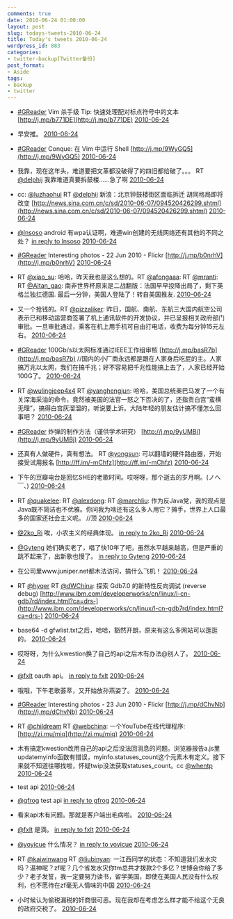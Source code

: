 ```yaml
---
comments: true
date: 2010-06-24 01:00:00
layout: post
slug: todays-tweets-2010-06-24
title: Today's tweets 2010-06-24
wordpress_id: 883
categories:
- twitter-backup[Twitter备份]
post_format:
- Aside
tags:
- backup
- twitter
---
```





  * [#GReader](http://search.twitter.com/search?q=%23GReader) Vim 杀手级 Tip: 快速处理配对标点符号中的文本 [http://j.mp/b771DE](http://j.mp/b771DE) [2010-06-24](http://twitter.com/gfrog/statuses/16889267155)





  * 早安推。 [2010-06-24](http://twitter.com/gfrog/statuses/16889516012)





  * [#GReader](http://search.twitter.com/search?q=%23GReader) Conque: 在 Vim 中运行 Shell [http://j.mp/9WyGQ5](http://j.mp/9WyGQ5) [2010-06-24](http://twitter.com/gfrog/statuses/16891580757)





  * 我靠，现在这年头，难道要把文革都没破得了的四旧都给破了。。。 RT [@delphij](http://twitter.com/delphij) 我靠难道真要拆鼓楼……急了啊 [2010-06-24](http://twitter.com/gfrog/statuses/16892436387)





  * cc:  [@luzhaohui](http://twitter.com/luzhaohui)  RT [@delphij](http://twitter.com/delphij) 新浪：北京钟鼓楼街区面临拆迁 胡同格局即将改变 [http://news.sina.com.cn/c/sd/2010-06-07/094520426299.shtml](http://news.sina.com.cn/c/sd/2010-06-07/094520426299.shtml) [2010-06-24](http://twitter.com/gfrog/statuses/16892745754)





  * [@lnsoso](http://twitter.com/lnsoso) android 有wpa认证啊，难道win创建的无线网络还有其他的不同之处？ [in reply to lnsoso](http://twitter.com/lnsoso/statuses/16892616319) [2010-06-24](http://twitter.com/gfrog/statuses/16893073544)





  * [#GReader](http://search.twitter.com/search?q=%23GReader) Interesting photos - 22 Jun 2010 - Flickr [http://j.mp/b0nrhV](http://j.mp/b0nrhV) [2010-06-24](http://twitter.com/gfrog/statuses/16896093209)





  * RT [@xiao_su](http://twitter.com/xiao_su): 哈哈，昨天我也是这么想的。RT [@afongaaa](http://twitter.com/afongaaa): RT [@mranti](http://twitter.com/mranti): RT [@Altan_gao](http://twitter.com/Altan_gao): 南非世界杯原来是二战翻版：法国早早投降出局了，剩下英格兰独扛德国. 最后一分钟，美国人登陆了！转自美国推友. [2010-06-24](http://twitter.com/gfrog/statuses/16896114638)





  * 又一个抢钱的。RT [@pizzaliker](http://twitter.com/pizzaliker): 昨日，国航、南航、东航三大国内航空公司表示已和移动运营商签署了机上通讯软件的开发协议，并已呈报相关政府部门审批。一旦审批通过，乘客在机上用手机可自由打电话，收费为每分钟15元左右。 [2010-06-24](http://twitter.com/gfrog/statuses/16896349596)





  * [#GReader](http://search.twitter.com/search?q=%23GReader) 100Gb/s以太网标准通过IEEE工作组审核 [http://j.mp/basR7b](http://j.mp/basR7b) //国内的小厂商永远都是跟在人家身后吃屁的主。人家搞万兆以太网，我们在搞千兆；好不容易把千兆性能搞上去了，人家已经开始100G了。 [2010-06-24](http://twitter.com/gfrog/statuses/16900139275)





  * RT [@wulingjeep4x4](http://twitter.com/wulingjeep4x4) RT [@yanghengjun](http://twitter.com/yanghengjun): 哈哈，美国总统奥巴马发了一个有关深海采油的命令，竟然被美国的法官一怒之下否决的了，还指责白宫“蛮横无理”，搞得白宫灰溜溜的，听说要上诉。大陆年轻的朋友估计搞不懂怎么回事吧？ [2010-06-24](http://twitter.com/gfrog/statuses/16906297185)





  * [#GReader](http://search.twitter.com/search?q=%23GReader) 炸弹的制作方法（谨供学术研究） [http://j.mp/9yUMBj](http://j.mp/9yUMBj) [2010-06-24](http://twitter.com/gfrog/statuses/16907213595)





  * 还真有人做硬件，真有想法。 RT [@yongsun](http://twitter.com/yongsun): 可以翻墙的硬件路由器，开始接受试用报名 [http://ff.im/-mChfz](http://ff.im/-mChfz) [2010-06-24](http://twitter.com/gfrog/statuses/16909565225)





  * 下午的豆瓣电台是回忆SHE的老歌时间。哎呀呀，那个逝去的岁月啊。(ノへ￣、) [2010-06-24](http://twitter.com/gfrog/statuses/16910126539)





  * RT [@quakelee](http://twitter.com/quakelee): RT [@alexdong](http://twitter.com/alexdong): RT [@marchliu](http://twitter.com/marchliu): 作为反Java党，我的观点是Java既不简洁也不优雅。你问我为啥还有这么多人用它？摊手，世界上人口最多的国家还社会主义呢。 //顶 [2010-06-24](http://twitter.com/gfrog/statuses/16910758269)





  * [@2ko_Ri](http://twitter.com/2ko_Ri) 唉，小农主义的经典体现。 [in reply to 2ko_Ri](http://twitter.com/2ko_Ri/statuses/16902940434) [2010-06-24](http://twitter.com/gfrog/statuses/16910883908)





  * [@Gyteng](http://twitter.com/Gyteng) 她们确实老了，唱了快10年了吧，虽然水平越来越高，但是严重的跳不起来了，出新歌也慢了。 [in reply to Gyteng](http://twitter.com/Gyteng/statuses/16910463237) [2010-06-24](http://twitter.com/gfrog/statuses/16910933976)





  * 在公司里www.juniper.net都木法访问，搞什么飞机！ [2010-06-24](http://twitter.com/gfrog/statuses/16911482593)





  * RT [@hyqer](http://twitter.com/hyqer) RT [@dWChina](http://twitter.com/dWChina): 探索 Gdb7.0 的新特性反向调试 (reverse debug)	[http://www.ibm.com/developerworks/cn/linux/l-cn-gdb7rd/index.html?ca=drs-](http://www.ibm.com/developerworks/cn/linux/l-cn-gdb7rd/index.html?ca=drs-) [2010-06-24](http://twitter.com/gfrog/statuses/16911605715)





  * base64 -d gfwlist.txt之后，哈哈，豁然开朗，原来有这么多网站可以逛逛的。 [2010-06-24](http://twitter.com/gfrog/statuses/16912530153)





  * 哎呀呀，为什么kwestion换了自己的api之后木有办法@别人了。 [2010-06-24](http://twitter.com/gfrog/statuses/16913211913)





  * [@fxlt](http://twitter.com/fxlt) oauth api。 [in reply to fxlt](http://twitter.com/fxlt/statuses/16913099328) [2010-06-24](http://twitter.com/gfrog/statuses/16913437634)





  * 哦哦，下午老歌荟萃，又开始放孙燕姿了。 [2010-06-24](http://twitter.com/gfrog/statuses/16914320265)





  * [#GReader](http://search.twitter.com/search?q=%23GReader) Interesting photos - 23 Jun 2010 - Flickr [http://j.mp/dChvNb](http://j.mp/dChvNb) [2010-06-24](http://twitter.com/gfrog/statuses/16916731476)





  * RT [@childream](http://twitter.com/childream) RT [@webchina](http://twitter.com/webchina): 一个YouTube在线代理程序: [http://zi.mu/miq](http://zi.mu/miq) [2010-06-24](http://twitter.com/gfrog/statuses/16917543287)





  * 木有搞定kwestion改用自己的api之后没法回消息的问题。浏览器报告a.js里updatemyinfo函数有错误，myinfo.statuses_count这个元素木有定义。接下来就不知道往哪找啦，怀疑twip没法获取statuses_count。cc [@whentp](http://twitter.com/whentp) [2010-06-24](http://twitter.com/gfrog/statuses/16918037613)





  * test api [2010-06-24](http://twitter.com/gfrog/statuses/16925390000)





  * [@gfrog](http://twitter.com/gfrog) test api [in reply to gfrog](http://twitter.com/gfrog/statuses/16925390000) [2010-06-24](http://twitter.com/gfrog/statuses/16925426830)





  * 看来api木有问题。那就是客户端出毛病啦。 [2010-06-24](http://twitter.com/gfrog/statuses/16925506376)





  * [@fxlt](http://twitter.com/fxlt) 是滴。 [in reply to fxlt](http://twitter.com/fxlt/statuses/16913099328) [2010-06-24](http://twitter.com/gfrog/statuses/16929544690)





  * [@yoyicue](http://twitter.com/yoyicue) 什么情况？ [in reply to yoyicue](http://twitter.com/yoyicue/statuses/16925630844) [2010-06-24](http://twitter.com/gfrog/statuses/16929574004)





  * RT [@kaiwinwang](http://twitter.com/kaiwinwang) RT [@liubinyan](http://twitter.com/liubinyan): 一江西同学的状态：不知道我们发水灾吗？温神呢？zf呢？几个省发水灾你tm总共才拨款2个多亿？世博会你给了多少？老子发誓，我一定要努力读书，留学美国，即使在美国人民没有什么权利，也不愿待在zf毫无人情味的中国 [2010-06-24](http://twitter.com/gfrog/statuses/16929634231)





  * 小时候认为偷税漏税的奸商很可恶。现在我却在考虑怎么样才能不给这个无良的政府交税了。 [2010-06-24](http://twitter.com/gfrog/statuses/16929933999)




